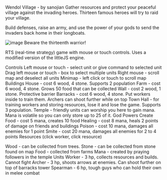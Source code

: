Wendol Village - by sanojian
Gather resources and protect your peaceful village against the invading heroes. Thirteen famous heroes will try to raid your village.

Build defenses, raise an army, and use the power of your gods to send the invaders back home in their longboats.


![image](https://play.js13kgames.com/wendol-village/.c.png)
Beware the thirteenth warrior!

RTS (real-time strategy) game with mouse or touch controls. Uses a modified version of the littleJS engine.

Controls
Left mouse or touch - select unit or give command to selected unit
Drag left mouse or touch - box to select multiple units
Right mouse - scroll map and deselect all units
Minimap - left click or touch to scroll map
Buildings
House - cost 6 wood, 4 stone. Supports 2 population
Farm - cost 6 wood, 4 stone. Grows 50 food that can be collected
Wall - cost 2 wood, 1 stone. Protective barrier
Barracks - cost 6 wood, 4 stone. Put workers inside to train them. Archers can shoot further while on top
Town Hall - for training workers and storing resources, lose it and lose the game. Supports 3 population.
Temple - friendly units can worship you here to gain mana. Mana is volatile so you can only store up to 25 of it.
God Powers
Create Food - cost 5 mana, creates 10 food
Healing - cost 8 mana, heals 2 points of damage on friends and buildings
Poison - cost 10 mana, damages all enemies for 1 point
Smite - cost 20 mana, damages all enemies for 2 to 4 points
Resources
(click worker, click resource)

Wood - can be collected from trees.
Stone - can be collected from stone found on map
Food - collected from farms
Mana - created by praying followers in the temple
Units
Worker - 3 hp, collects resources and builds. Cannot fight
Archer - 3 hp, shoots arrows at enemies. Can shoot further on top of barracks tower
Spearman - 6 hp, tough guys who can hold their own in melee combat
